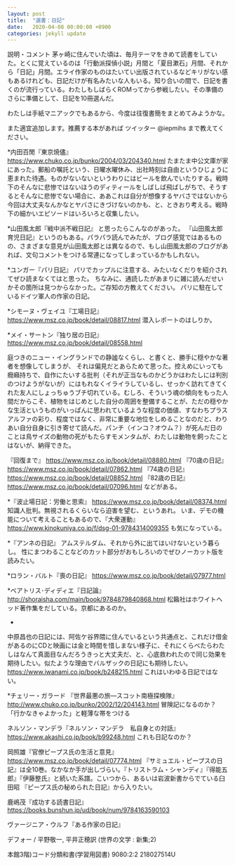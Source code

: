 ```yaml
---
layout: post
title:  "選書：日記"
date:   2020-04-08 00:00:00 +0900
categories: jekyll update
---
```


説明・コメント
茅ヶ崎に住んでいた頃は、毎月テーマをきめて読書をしていた。とくに覚えているのは「行動派探偵小説」月間と「夏目漱石」月間、それから「日記」月間。エライ作家のものはたいてい出版されているなどキリがない感もあるけれども、日記だけが有名みたいな人もいる。知り合いの間で、日記を書くのが流行っている。わたしもしばらくROMってから参戦したい。その準備のさらに準備として、日記を10冊選んだ。

わたしは手紙マニアックでもあるから、今度は往復書簡をまとめてみようかな。

また適宜追加します。推薦する本があれば
ツイッター @iepmihs まで教えてください。

*内田百閒『東京焼儘』
https://www.chuko.co.jp/bunko/2004/03/204340.html
たまたま中公文庫が家にあった。郵船の嘱託という、日曜水曜休み、出社時刻は自由というひじょうに恵まれた待遇。ものがないないというわりにはビールを飲んでいたりする。戦時下のそんなに悲惨ではないほうのディティールをしばしば飛ばしがちで、そうするとそんなに悲惨でない場合に、ああこれは自分が想像するヤバさではないから今回は大丈夫なんかなとヤバさにきづけないのかも、と、ときおり考える。戦時下の細かいエピソードはいろいろと収集したい。

*山田風太郎『戦中派不戦日記』
と思ったらこんなのがあった。
『山田風太郎育児日記』というのもある。パラパラ読んでみたが、ブログ感覚ではあるものの、さまざまな意見が山田風太郎とは異なるので、もし山田風太郎のブログがあれば、文句コメントをつける常連になってしまっているかもしれない。

*ユンガー『パリ日記』
パリでカップルに注意する、みたいなくだりを紹介されてぜひ読まなくてはと思った。
ちなみに、通読したがあまりに雑に読んだせいかその箇所は見つからなかった。ご存知の方教えてください。
パリに駐在しているドイツ軍人の作家の日記。

*シモーヌ・ヴェイユ『工場日記』
https://www.msz.co.jp/book/detail/08817.html
潜入レポートのはしりか。

*メイ・サートン『独り居の日記』
https://www.msz.co.jp/book/detail/08558.html

庭つきのニュー・イングランドでの静謐なくらし、と書くと、勝手に穏やかな著者を想像してしまうが、
それは偏見だとあらためて思った。控えめにいっても癇癪持ちで、自作にたいする批判（それが正当なものかどうかはわたしには判別のつけようがないが）にはもれなくイライラしているし、せっかく訪れてきてくれた友人にしょっちゅうブチ切れている。むしろ、そういう魂の傾向をもった人間だからこそ、植物をはじめとした自分の周囲を整備することが、ただの穏やかな生活というものがいっぱんに思われているような程度の価値、すなわちプラスアルファの彩り、程度ではなく、非常に重要な地位をしめることなのだと、わりあい自分自身に引き寄せて読んだ。パンチ（インコ？オウム？）が死んだ日のことは鳥サイズの動物の死がもたらすモメンタムが、わたしは動物を飼ったことはないが、納得できた。

『回復まで』
https://www.msz.co.jp/book/detail/08880.html
『70歳の日記』
https://www.msz.co.jp/book/detail/07862.html
『74歳の日記』
https://www.msz.co.jp/book/detail/08852.html
『82歳の日記』
https://www.msz.co.jp/book/detail/07096.html
などがある。

*『波止場日記：労働と思索』
https://www.msz.co.jp/book/detail/08374.html
知識人批判。無視されるくらいなら迫害を望む、というあれ。
いま、デモの機能について考えることもあるので、『大衆運動』https://www.kinokuniya.co.jp/f/dsg-01-9784314009355
も気になっている。

*『アンネの日記』
アムステルダム、それから外に出てはいけないという暮らし。
性にまつわることなどのカット部分がおもしろいのでぜひノーカット版を読みたい。

*ロラン・バルト『喪の日記』
https://www.msz.co.jp/book/detail/07977.html

*ベアトリス･ディディエ『日記論』
http://shoraisha.com/main/book/9784879840868.html
松籟社はホワイトヘッド著作集をだしている。京都にあるのか。

*
中原昌也の日記には、阿佐ケ谷界隈に住んでいるという共通点と、これだけ借金があるのにCDと映画には金と時間を惜しまない様子に、それにくらべたらわたしはなんて真面目なんだろうきっと大丈夫だ、と、心底救われたので同じ効果を期待したい。似たような理由でバルザックの日記にも期待したい。
https://www.iwanami.co.jp/book/b248215.html
これはいわゆる日記ではない。

*チェリー・ガラード 『世界最悪の旅―スコット南極探検隊』
http://www.chuko.co.jp/bunko/2002/12/204143.html
冒険記になるのか？　「行かなきゃよかった」と軽薄な帯をつける

ネルソン・マンデラ『ネルソン・マンデラ　私自身との対話』
https://www.akashi.co.jp/book/b99248.html
これも日記なのか？

岡照雄『官僚ピープス氏の生活と意見』
https://www.msz.co.jp/book/detail/07774.html
『サミュエル・ピープスの日記』は全10巻。なかなか手が出しづらい。『トリストラム・シャンディ』『得能五郎』『伊藤整氏』と続いた系譜。こいつから、あるいは岩波新書からでている臼田昭 『ピープス氏の秘められた日記』から入りたい。


鹿嶋茂『成功する読書日記』
https://books.bunshun.jp/ud/book/num/9784163590103

ヴァージニア・ウルフ『ある作家の日記』


デフォー / 平野敬一, 平井正穂訳
(世界の文学 : 新集;2)

本館3階)コード分類和書(学習用図書)
9080:2:2	218027514U
